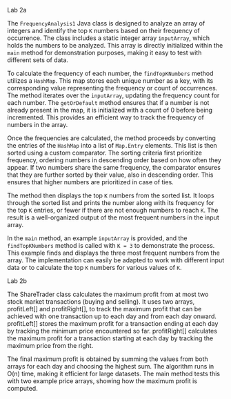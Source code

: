 Lab 2a

The `FrequencyAnalysis1` Java class is designed to analyze an array of integers and identify the top `K` numbers based on their frequency of occurrence. The class includes a static integer array `inputArray`, which holds the numbers to be analyzed. This array is directly initialized within the `main` method for demonstration purposes, making it easy to test with different sets of data.

To calculate the frequency of each number, the `findTopKNumbers` method utilizes a `HashMap`. This map stores each unique number as a key, with its corresponding value representing the frequency or count of occurrences. The method iterates over the `inputArray`, updating the frequency count for each number. The `getOrDefault` method ensures that if a number is not already present in the map, it is initialized with a count of 0 before being incremented. This provides an efficient way to track the frequency of numbers in the array.

Once the frequencies are calculated, the method proceeds by converting the entries of the `HashMap` into a list of `Map.Entry` elements. This list is then sorted using a custom comparator. The sorting criteria first prioritize frequency, ordering numbers in descending order based on how often they appear. If two numbers share the same frequency, the comparator ensures that they are further sorted by their value, also in descending order. This ensures that higher numbers are prioritized in case of ties.

The method then displays the top `K` numbers from the sorted list. It loops through the sorted list and prints the number along with its frequency for the top `K` entries, or fewer if there are not enough numbers to reach `K`. The result is a well-organized output of the most frequent numbers in the input array.

In the `main` method, an example `inputArray` is provided, and the `findTopKNumbers` method is called with `K = 3` to demonstrate the process. This example finds and displays the three most frequent numbers from the array. The implementation can easily be adapted to work with different input data or to calculate the top `K` numbers for various values of `K`.



Lab 2b

The ShareTrader class calculates the maximum profit from at most two stock market transactions (buying and selling). It uses two arrays, profitLeft[] and profitRight[], to track the maximum profit that can be achieved with one transaction up to each day and from each day onward.
profitLeft[] stores the maximum profit for a transaction ending at each day by tracking the minimum price encountered so far.
profitRight[] calculates the maximum profit for a transaction starting at each day by tracking the maximum price from the right.

The final maximum profit is obtained by summing the values from both arrays for each day and choosing the highest sum. The algorithm runs in O(n) time, making it efficient for large datasets. The main method tests this with two example price arrays, showing how the maximum profit is computed.
